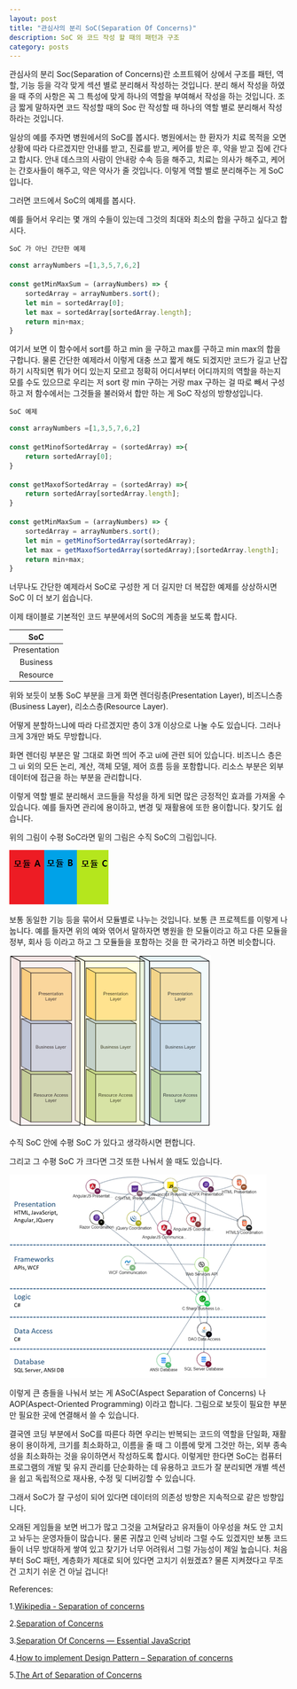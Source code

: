 ```yaml
---
layout: post
title: "관심사의 분리 SoC(Separation Of Concerns)"
description: SoC 와 코드 작성 할 때의 패턴과 구조
category: posts
---
```


관심사의 분리 Soc(Separation of Concerns)란 소프트웨어 상에서 구조를 패턴, 역할, 기능 등을 각각 맞게 섹션 별로 분리해서 작성하는 것입니다. 분리 해서 작성을 하였을 때 주의 사항은 꼭 그 특성에 맞게 하나의 역할을 부여해서 작성을 하는 것입니다. 조금 짧게 말하자면 코드 작성할 때의 Soc 란 작성할 때 하나의 역할 별로 분리해서 작성하라는 것입니다.

일상의 예를 주자면 병원에서의 SoC를 봅시다. 병원에서는 한 환자가 치료 목적을 오면 상황에 따라 다르겠지만 안내를 받고, 진료를 받고, 케어를 받은 후, 약을 받고 집에 간다고 합시다.  안내 데스크의 사람이 안내랑 수속 등을 해주고, 치료는 의사가 해주고, 케어는 간호사들이 해주고, 약은 약사가 줄 것입니다. 이렇게 역할 별로 분리해주는 게 SoC입니다.

그러면 코드에서 SoC의 예제를 봅시다.

예를 들어서 우리는 몇 개의 수들이 있는데 그것의 최대와 최소의 합을 구하고 싶다고 합시다.

`SoC 가 아닌 간단한 예제`

```javascript
const arrayNumbers =[1,3,5,7,6,2]

const getMinMaxSum = (arrayNumbers) => {
    sortedArray = arrayNumbers.sort();
    let min = sortedArray[0]; 
    let max = sortedArray[sortedArray.length];
    return min+max;
}

```

여기서 보면 이 함수에서 sort를 하고 min 을 구하고 max를 구하고 min max의 합을 구합니다.
물론 간단한 예제라서 이렇게 대충 쓰고 짧게 해도 되겠지만 코드가 길고 난잡하기 시작되면 뭐가 어디 있는지 모르고 정확히 어디서부터 어디까지의 역할을 하는지 모를 수도 있으므로 우리는 저 sort 랑 min 구하는 거랑 max 구하는 걸 따로 빼서 구성하고 저 함수에서는 그것들을 불러와서 합만 하는 게 SoC 작성의 방향성입니다.

`SoC 예제`
```javascript
const arrayNumbers =[1,3,5,7,6,2]

const getMinofSortedArray = (sortedArray) =>{
    return sortedArray[0];
}

const getMaxofSortedArray = (sortedArray) =>{
    return sortedArray[sortedArray.length];
}

const getMinMaxSum = (arrayNumbers) => {
    sortedArray = arrayNumbers.sort();
    let min = getMinofSortedArray(sortedArray);
    let max = getMaxofSortedArray(sortedArray);[sortedArray.length];
    return min+max;
}

```

너무나도 간단한 예제라서 SoC로 구성한 게 더 길지만 더 복잡한 예제를 상상하시면 SoC 이 더 보기 쉽습니다.

이제 태이블로 기본적인 코드 부분에서의 SoC의 계층을 보도록 합시다.

| SoC  |
|:---:|
| Presentation  |
| Business  |
| Resource  |

<!-- <p><img src="/img/SoC-architecture_pattern-layered_architecture/horizontalLayers.png" alt="horizontalSoC" /></p> -->

위와 보듯이 보통 SoC 부분을 크게 화면 렌더링층(Presentation Layer), 비즈니스층(Business Layer), 리소스층(Resource Layer).

어떻게 분할하느냐에 따라 다르겠지만 층이 3개 이상으로 나눌 수도 있습니다. 그러나 크게 3개만 봐도 무방합니다.

화면 렌더링 부분은 말 그대로 화면 띄어 주고 ui에 관련 되어 있습니다. 비즈니스 층은 그 ui 외의 모든 논리, 계산, 객체 모델, 제어 흐름 등을 포함합니다. 리소스 부분은 외부 데이터에 접근을 하는 부분을 관리합니다.

이렇게 역할 별로 분리해서 코드들을 작성을 하게 되면 많은 긍정적인 효과를 가져올 수 있습니다. 예를 들자면 관리에 용이하고, 변경 및 재활용에 또한 용이합니다. 찾기도 쉽습니다.

위의 그림이 수평 SoC라면 밑의 그림은 수직 SoC의 그림입니다.

<p><img src="/img/SoC-architecture_pattern-layered_architecture/vertical_layers.png" alt="VerticalSoC" /></p>

보통 동일한 기능 등을 묶어서 모듈별로 나누는 것입니다. 보통 큰 프로젝트를 이렇게 나눕니다. 예를 들자면 위의 예와 엮어서 말하자면 병원을 한 모듈이라고 하고 다른 모듈을 정부, 회사 등 이라고 하고 그 모듈들을 포함하는 것을 한 국가라고 하면 비슷합니다.

<p><img src="/img/SoC-architecture_pattern-layered_architecture/horizontalAndVerticalLayers.png" alt="horizontalAndVerticalSoC" /></p>

수직 SoC 안에 수평 SoC 가 있다고 생각하시면 편합니다.

그리고 그 수평 SoC 가 크다면 그것 또한 나눠서 쓸 때도 있습니다.

<p><img src="/img/SoC-architecture_pattern-layered_architecture/separation-of-concerns.png" alt="Aspects" /></p>

이렇게 큰 층들을 나눠서 보는 게 ASoC(Aspect Separation of Concerns) 나 AOP(Aspect-Oriented Programming)
이라고 합니다. 그림으로 보듯이 필요한 부분만 필요한 곳에 연결해서 쓸 수 있습니다.

결국엔 코딩 부분에서 SoC를 따른다 하면 우리는 반복되는 코드의 역할을 단일화, 재활용이 용이하게, 크기를 최소화하고, 이름을 줄 때 그 이름에 맞게 그것만 하는, 외부 종속성을 최소화하는 것을 유이하면서 작성하도록 합시다. 이렇게만 한다면 SoC는 컴퓨터 프로그램의 개발 및 유지 관리를 단순화하는 데 유용하고 코드가 잘 분리되면 개별 섹션을 쉽고 독립적으로 재사용, 수정 및 디버깅할 수 있습니다.

그래서 SoC가 잘 구성이 되어 있다면 데이터의 의존성 방향은 지속적으로 같은 방향입니다.

오래된 게임들을 보면 버그가 많고 그것을 고쳐달라고 유저들이 아우성을 쳐도 안 고치고 놔두는 운영자들이 많습니다. 물론 귀찮고 인력 낭비라 그럴 수도 있겠지만 보통 코드들이 너무 방대하게 쌓여 있고 찾기가 너무 어려워서 그럴 가능성이 제일 높습니다. 처음부터 SoC 패턴, 계층화가 제대로 되어 있다면 고치기 쉬웠겠죠? 물론 지켜졌다고 무조건 고치기 쉬운 건 아닐 겁니다!

References:

1.[Wikipedia - Separation of concerns](https://en.wikipedia.org/wiki/Separation_of_concerns#HTML,_CSS,_JavaScript)

2.[Separation of Concerns](https://www.oreilly.com/library/view/programming-javascript-applications/9781491950289/ch05.html)

3.[Separation Of Concerns — Essential JavaScript](https://medium.com/@ariel.salem1989/separation-of-concerns-essential-javascript-1e30994fa7a5)

4.[How to implement Design Pattern – Separation of concerns](https://www.castsoftware.com/blog/how-to-implement-design-pattern-separation-of-concerns)

5.[The Art of Separation of Concerns](http://aspiringcraftsman.com/2008/01/03/art-of-separation-of-concerns/)
